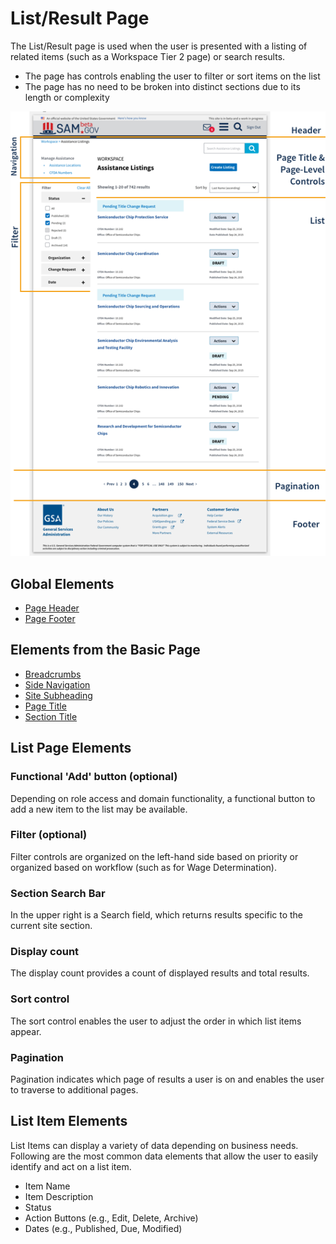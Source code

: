 # List/Result Page

The List/Result page is used when the user is presented with a listing of related items (such as a Workspace Tier 2 page) or search results.

- The page has controls enabling the user to filter or sort items on the list
- The page has no need to be broken into distinct sections due to its length or complexity

![List Page Layout](/src/assets/img/ListPageLayout.png)

## Global Elements

- [Page Header](/pages/global-elements#PageHeader)
- [Page Footer](/pages/global-elements#PageFooter)

## Elements from the Basic Page

- [Breadcrumbs](/pages/basic-page#BreadCrumbs)
- [Side Navigation](/pages/basic-page#SideNavigation)
- [Site Subheading](/pages/basic-page#SiteSubheading)
- [Page Title](/pages/basic-page#PageTitle)
- [Section Title](/pages/basic-page#SectionTitle)

## List Page Elements

### Functional 'Add' button (optional)
Depending on role access and domain functionality, a functional button to add a new item to the list may be available.

### Filter (optional)
Filter controls are organized on the left-hand side based on priority or organized based on workflow (such as for Wage Determination).

### Section Search Bar
In the upper right is a Search field, which returns results specific to the current site section.

### Display count
The display count provides a count of displayed results and total results.

### Sort control
The sort control enables the user to adjust the order in which list items appear.

### Pagination
Pagination indicates which page of results a user is on and enables the user to traverse to additional pages.

## List Item Elements

List Items can display a variety of data depending on business needs. Following are the most common data elements that allow the user to easily identify and act on a list item.

- Item Name
- Item Description
- Status
- Action Buttons (e.g., Edit, Delete, Archive)
- Dates (e.g., Published, Due, Modified)